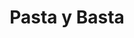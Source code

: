 ---
title : Pasta y Basta
layout: negocio
slogan: Autentica cocina italiana
web:
categoria: Restaurante
imagenes: ["/assets/img/directorio/pasta-basta.jpg.webp"]
direccion: Km 28.5 Boulevard Artesanal Popotla
estado: Baja California
municipio: Rosarito
codigo: 22710
latitude: 32.3193762
longitude: -117.048261
telefono: 661 120 07 66
cocina: italiana
rango: $$
facebook: https://www.facebook.com/ChefChristianGritti
instagram:
whatsapp:
horariodeservicio: Martes a Sabado 12:00 a 21:30 PM
descripcion: Pasta y Basta abrió sus puertas en el verano de 2015, un año después el chef se trasladó de Italia a Rosarito para casarse con su esposa. El cumplido del Chef en la apertura de su restaurante fue “traer el sabor de Italia a Baja California” y seguramente lo está haciendo! Esperamos que se sienten en familia debajo de nuestra palapa!
---